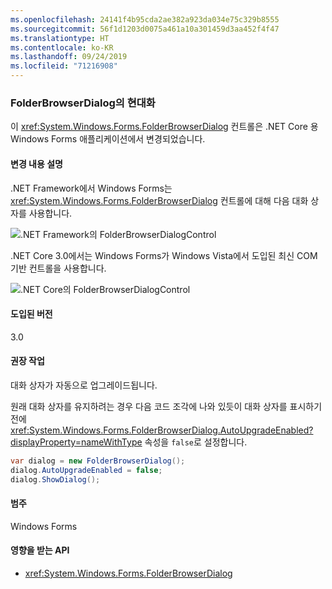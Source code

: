 ```yaml
---
ms.openlocfilehash: 24141f4b95cda2ae382a923da034e75c329b8555
ms.sourcegitcommit: 56f1d1203d0075a461a10a301459d3aa452f4f47
ms.translationtype: HT
ms.contentlocale: ko-KR
ms.lasthandoff: 09/24/2019
ms.locfileid: "71216908"
---
```

### <a name="modernization-of-the-folderbrowserdialog"></a>FolderBrowserDialog의 현대화

이 <xref:System.Windows.Forms.FolderBrowserDialog> 컨트롤은 .NET Core 용 Windows Forms 애플리케이션에서 변경되었습니다.

#### <a name="change-description"></a>변경 내용 설명

.NET Framework에서 Windows Forms는 <xref:System.Windows.Forms.FolderBrowserDialog> 컨트롤에 대해 다음 대화 상자를 사용합니다.

![.NET Framework의 FolderBrowserDialogControl](~/docs/images/core-changes/windowsforms/modernized-folderbrowserdialog/folderdlg-framework.png)

.NET Core 3.0에서는 Windows Forms가 Windows Vista에서 도입된 최신 COM 기반 컨트롤을 사용합니다.

![.NET Core의 FolderBrowserDialogControl](~/docs/images/core-changes/windowsforms/modernized-folderbrowserdialog/folderdlg-core.png)

#### <a name="version-introduced"></a>도입된 버전

3.0

#### <a name="recommended-action"></a>권장 작업

대화 상자가 자동으로 업그레이드됩니다.

원래 대화 상자를 유지하려는 경우 다음 코드 조각에 나와 있듯이 대화 상자를 표시하기 전에 <xref:System.Windows.Forms.FolderBrowserDialog.AutoUpgradeEnabled?displayProperty=nameWithType> 속성을 `false`로 설정합니다.

```csharp
var dialog = new FolderBrowserDialog();
dialog.AutoUpgradeEnabled = false;
dialog.ShowDialog();
```

#### <a name="category"></a>범주

Windows Forms

#### <a name="affected-apis"></a>영향을 받는 API

- <xref:System.Windows.Forms.FolderBrowserDialog>

<!--

### Affected APIs

- `System.Windows.Forms.FolderBrowserDialog`

-->
